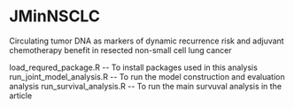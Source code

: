 # JMinNSCLC

Circulating tumor DNA as markers of dynamic recurrence risk and adjuvant chemotherapy benefit in resected non-small cell lung cancer

load_requred_package.R -- To install packages used in this analysis
run_joint_model_analysis.R -- To run the model construction and evaluation analysis
run_survival_analysis.R -- To run the main survuval analysis in the article

